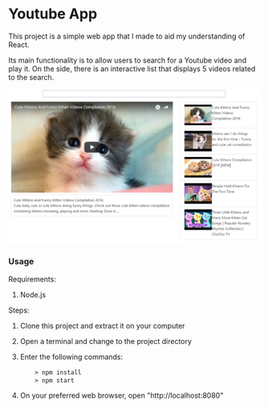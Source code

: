 # Youtube App

This project is a simple web app that I made to aid my understanding of React.

Its main functionality is to allow users to search for a Youtube video and play it. On the side, there is an interactive list that displays 5 videos related to the search.

![Alt text](/screenshots/screenshot1.png?raw=true "Youtube App")

### Usage ###

Requirements: 

1. Node.js

Steps:

1. Clone this project and extract it on your computer
2. Open a terminal and change to the project directory
3. Enter the following commands:

	```
		> npm install
		> npm start
	```
4. On your preferred web browser, open "http://localhost:8080"
